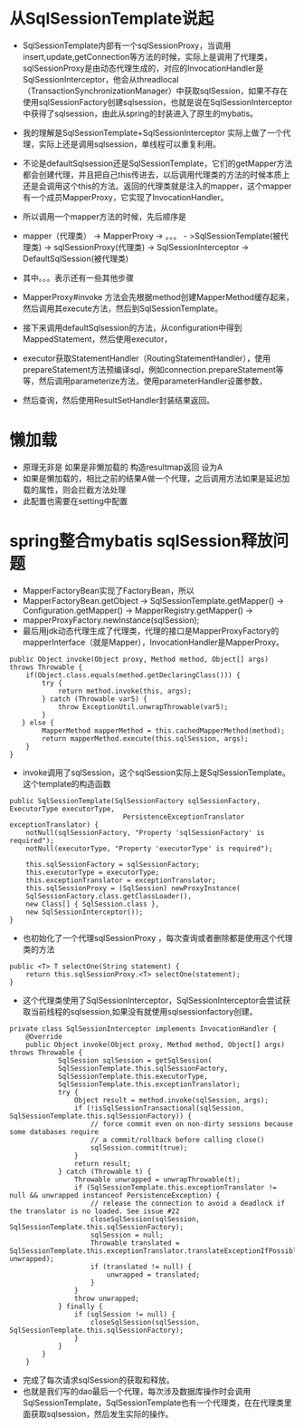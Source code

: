 # 从SqlSessionTemplate说起
* SqlSessionTemplate内部有一个sqlSessionProxy，当调用insert,update,getConnection等方法的时候，实际上是调用了代理类，sqlSessionProxy是由动态代理生成的，对应的InvocationHandler是SqlSessionInterceptor，他会从threadlocal（TransactionSynchronizationManager）中获取sqlSession，如果不存在使用sqlSessionFactory创建sqlsession，也就是说在SqlSessionInterceptor中获得了sqlsession，由此从spring的封装进入了原生的mybatis。
* 我的理解是SqlSessionTemplate+SqlSessionInterceptor 实际上做了一个代理，实际上还是调用sqlsession，单线程可以重复利用。
* 不论是defaultSqlsession还是SqlSessionTemplate，它们的getMapper方法都会创建代理，并且把自己this传进去，以后调用代理类的方法的时候本质上还是会调用这个this的方法。返回的代理类就是注入的mapper，这个mapper有一个成员MapperProxy，它实现了InvocationHandler。
* 所以调用一个mapper方法的时候，先后顺序是

* mapper（代理类） -> MapperProxy -> 。。。 - >SqlSessionTemplate(被代理类) -> sqlSessionProxy(代理类) -> SqlSessionInterceptor -> DefaultSqlSession(被代理类)
* 其中。。。表示还有一些其他步骤
* MapperProxy#invoke 方法会先根据method创建MapperMethod缓存起来，然后调用其execute方法，然后到SqlSessionTemplate。
* 接下来调用defaultSqlsession的方法，从configuration中得到MappedStatement，然后使用executor，
* executor获取StatementHandler（RoutingStatementHandler），使用prepareStatement方法预编译sql，例如connection.prepareStatement等等，然后调用parameterize方法，使用parameterHandler设置参数，
* 然后查询，然后使用ResultSetHandler封装结果返回。

# 懒加载
* 原理无非是 如果是非懒加载的 构造resultmap返回 设为A
* 如果是懒加载的，相比之前的结果A做一个代理，之后调用方法如果是延迟加载的属性，则会拦截方法处理
* 此配置也需要在setting中配置


# spring整合mybatis sqlSession释放问题
* MapperFactoryBean实现了FactoryBean，所以
* MapperFactoryBean.getObject -> SqlSessionTemplate.getMapper() -> Configuration.getMapper() -> MapperRegistry.getMapper() ->
* mapperProxyFactory.newInstance(sqlSession);
* 最后用jdk动态代理生成了代理类，代理的接口是MapperProxyFactory的mapperInterface（就是Mapper），InvocationHandler是MapperProxy。



```
public Object invoke(Object proxy, Method method, Object[] args) throws Throwable {
    if(Object.class.equals(method.getDeclaringClass())) {
        try {
            return method.invoke(this, args);
        } catch (Throwable var5) {
            throw ExceptionUtil.unwrapThrowable(var5);
        }
   } else {
        MapperMethod mapperMethod = this.cachedMapperMethod(method);
        return mapperMethod.execute(this.sqlSession, args);
    }
}
```
* invoke调用了sqlSession，这个sqlSession实际上是SqlSessionTemplate。这个template的构造函数
```
public SqlSessionTemplate(SqlSessionFactory sqlSessionFactory, ExecutorType executorType,
                            PersistenceExceptionTranslator exceptionTranslator) {
    notNull(sqlSessionFactory, "Property 'sqlSessionFactory' is required");
    notNull(executorType, "Property 'executorType' is required");
    
    this.sqlSessionFactory = sqlSessionFactory;
    this.executorType = executorType;
    this.exceptionTranslator = exceptionTranslator;
    this.sqlSessionProxy = (SqlSession) newProxyInstance(
    SqlSessionFactory.class.getClassLoader(),
    new Class[] { SqlSession.class },
    new SqlSessionInterceptor());
}
```
* 也初始化了一个代理sqlSessionProxy ，每次查询或者删除都是使用这个代理类的方法




```
public <T> T selectOne(String statement) {
    return this.sqlSessionProxy.<T> selectOne(statement);
}
```

* 这个代理类使用了SqlSessionInterceptor，SqlSessionInterceptor会尝试获取当前线程的sqlsession,如果没有就使用sqlsessionfactory创建。
```
private class SqlSessionInterceptor implements InvocationHandler {
    @Override
    public Object invoke(Object proxy, Method method, Object[] args) throws Throwable {
            SqlSession sqlSession = getSqlSession(
            SqlSessionTemplate.this.sqlSessionFactory,
            SqlSessionTemplate.this.executorType,
            SqlSessionTemplate.this.exceptionTranslator);
            try {
                Object result = method.invoke(sqlSession, args);
                if (!isSqlSessionTransactional(sqlSession, SqlSessionTemplate.this.sqlSessionFactory)) {
                    // force commit even on non-dirty sessions because some databases require
                    // a commit/rollback before calling close()
                    sqlSession.commit(true);
                }
                return result;
            } catch (Throwable t) {
                Throwable unwrapped = unwrapThrowable(t);
                if (SqlSessionTemplate.this.exceptionTranslator != null && unwrapped instanceof PersistenceException) {
                    // release the connection to avoid a deadlock if the translator is no loaded. See issue #22
                    closeSqlSession(sqlSession, SqlSessionTemplate.this.sqlSessionFactory);
                    sqlSession = null;
                    Throwable translated = SqlSessionTemplate.this.exceptionTranslator.translateExceptionIfPossible((PersistenceException) unwrapped);
                    if (translated != null) {
                        unwrapped = translated;
                    }
                }
                throw unwrapped;
            } finally {
                if (sqlSession != null) {
                    closeSqlSession(sqlSession, SqlSessionTemplate.this.sqlSessionFactory);
                }
            }
        }
    }
```
* 完成了每次请求sqlSession的获取和释放。
* 也就是我们写的dao最后一个代理，每次涉及数据库操作时会调用SqlSessionTemplate，SqlSessionTemplate也有一个代理类，在在代理类里面获取sqlsession，然后发生实际的操作。